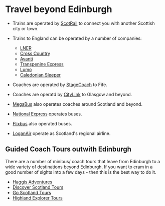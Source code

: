 # Travel beyond Edinburgh



* Trains are operated by [ScotRail](https://www.scotrail.co.uk/) to connect you with another Scottish city or town. 

* Trains to England can be operated by a number of companies:

  * [LNER](https://www.lner.co.uk/)
  * [Cross Country](https://www.crosscountrytrains.co.uk/)
  * [Avanti](https://www.avantiwestcoast.co.uk/)
  * [Transpenine Express](https://www.tpexpress.co.uk/)
  * [Lumo](https://www.lumo.co.uk/)
  * [Caledonian Sleeper](https://www.sleeper.scot/)

* Coaches are operated by [StageCoach](https://www.stagecoachbus.com/) to Fife.
* Coaches are operatd by [CityLink](https://www.citylink.co.uk) to Glasgow and beyond.
* [MegaBus](https://www.megabus.co.uk/) also operates coaches around Scotland and beyond.
* [National Express](https://www.nationalexpress.com/en) operates buses.
* [Flixbus](https://www.flixbus.co.uk/) also operated buses.
* [LoganAir](https://www.loganair.co.uk/) operate as Scotland's regional airline.

  
## **Guided Coach Tours outwith Edinburgh** 

There are a number of minibus/ coach tours that leave from Edinburgh to a wide variety of destinations beyond Edinburgh. If you want to cram in a good number of sights into a few days - then this is the best way to do it. 

* [Haggis Adventures](https://www.haggisadventures.com/)
* [Discover Scotland Tours](https://www.discoverscotlandtours.com/tours-from-edinburgh/)
* [Go Scotland Tours](https://www.goscotlandtours.com/)
* [Highland Explorer Tours](https://highlandexplorertours.com/3-6-day-tours)